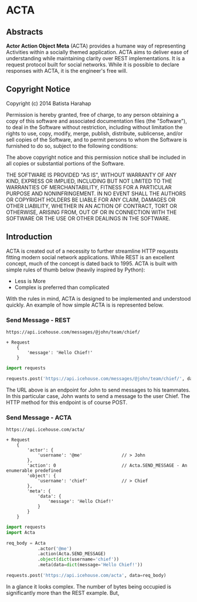 # ACTA

## Abstracts

**Actor Action Object Meta** (ACTA) provides a humane way of representing Activities within a socially themed application. ACTA aims to deliver ease of understanding while maintaining clarity over REST implementations. It is a request protocol built for social networks. While it is possible to declare responses with ACTA, it is the engineer's free will.

## Copyright Notice

Copyright (c) 2014 Batista Harahap

Permission is hereby granted, free of charge, to any person obtaining a copy of this software and associated documentation files (the "Software"), to deal in the Software without restriction, including without limitation the rights to use, copy, modify, merge, publish, distribute, sublicense, and/or sell copies of the Software, and to permit persons to whom the Software is furnished to do so, subject to the following conditions:

The above copyright notice and this permission notice shall be included in all copies or substantial portions of the Software.

THE SOFTWARE IS PROVIDED "AS IS", WITHOUT WARRANTY OF ANY KIND, EXPRESS OR IMPLIED, INCLUDING BUT NOT LIMITED TO THE WARRANTIES OF MERCHANTABILITY, FITNESS FOR A PARTICULAR PURPOSE AND NONINFRINGEMENT. IN NO EVENT SHALL THE AUTHORS OR COPYRIGHT HOLDERS BE LIABLE FOR ANY CLAIM, DAMAGES OR OTHER LIABILITY, WHETHER IN AN ACTION OF CONTRACT, TORT OR OTHERWISE, ARISING FROM, OUT OF OR IN CONNECTION WITH THE SOFTWARE OR THE USE OR OTHER DEALINGS IN THE SOFTWARE.

## Introduction

ACTA is created out of a necessity to further streamline HTTP requests fitting modern social network applications. While REST is an excellent concept, much of the concept is dated back to 1995. ACTA is built with simple rules of thumb below (heavily inspired by Python):

- Less is More
- Complex is preferred than complicated

With the rules in mind, ACTA is designed to be implemented and understood quickly. An example of how simple ACTA is is represented below.

### Send Message - REST

`https://api.icehouse.com/messages/@john/team/chief/`

```
+ Request
	{
		'message': 'Hello Chief!'
	}
```

```python
import requests

requests.post('https://api.icehouse.com/messages/@john/team/chief/', data={'message': 'Hello Chief!'})
```

The URL above is an endpoint for John to send messages to his teammates. In this particular case, John wants to send a message to the user Chief. The HTTP method for this endpoint is of course POST.

### Send Message - ACTA

`https://api.icehouse.com/acta/`

```
+ Request
	{
		'actor': {
			'username': '@me'				// > John
		},
		'action': 0							// Acta.SEND_MESSAGE - An enumerable predefined
		'object': {
			'username': 'chief'				// > Chief
		},
		'meta': {
			'data': {
				'message': 'Hello Chief!'
			}
		}
	}
```

```python
import requests
import Acta

req_body = Acta
			.actor('@me')
			.action(Acta.SEND_MESSAGE)
			.object(dict(username='chief'))
			.meta(data=dict(message='Hello Chief!'))

requests.post('https://api.icehouse.com/acta', data=req_body)
```

In a glance it looks complex. The number of bytes being occupied is significantly more than the REST example. But, 